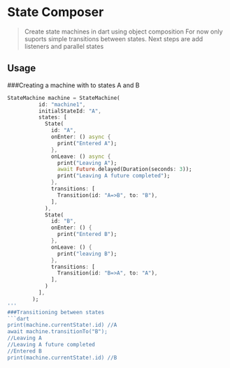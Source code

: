 # State Composer
>Create state machines in dart using object composition
>For now only suports simple transitions between states. Next steps are add listeners and parallel states

## Usage
###Creating a machine with to states A and B
``` dart
StateMachine machine = StateMachine(
          id: "machine1",
          initialStateId: "A",
          states: [
            State(
              id: "A",
              onEnter: () async {
                print("Entered A");
              },
              onLeave: () async {
                print("Leaving A");
                await Future.delayed(Duration(seconds: 3));
                print("Leaving A future completed");
              },
              transitions: [
                Transition(id: "A=>B", to: "B"),
              ],
            ),
            State(
              id: "B",
              onEnter: () {
                print("Entered B");
              },
              onLeave: () {
                print("leaving B");
              },
              transitions: [
                Transition(id: "B=>A", to: "A"),
              ],
            )
          ],
        );
'''
###Transitioning between states
```dart
print(machine.currentState!.id) //A
await machine.transitionTo("B");
//Leaving A
//Leaving A future completed
//Entered B
print(machine.currentState!.id) //B
```
